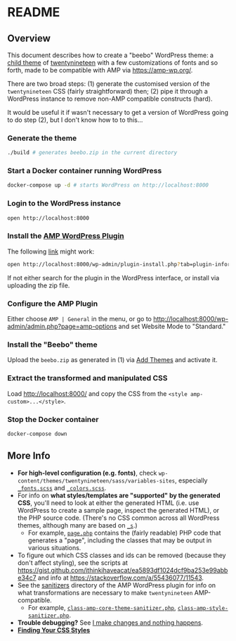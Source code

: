 # README

## Overview

This document describes how to create a "beebo" WordPress theme: a [child
theme](https://developer.wordpress.org/themes/advanced-topics/child-themes/) of
[twentynineteen](https://wordpress.org/themes/twentynineteen/) with a few
customizations of fonts and so forth, made to be compatible with AMP via
<https://amp-wp.org/>.

There are two broad steps: (1) generate the customised version of the
`twentynineteen` CSS (fairly straightforward) then; (2) pipe it through a
WordPress instance to remove non-AMP compatible constructs (hard).

It would be useful it if wasn't necessary to get a version of WordPress going to
do step (2), but I don't know how to to this...

### Generate the theme

```sh
./build # generates beebo.zip in the current directory
```

### Start a Docker container running WordPress

```sh
docker-compose up -d # starts WordPress on http://localhost:8000
```

### Login to the WordPress instance

```sh
open http://localhost:8000
```

### Install the [AMP WordPress Plugin](https://wordpress.org/plugins/amp/)

The following [link](http://localhost:8000/wp-admin/plugin-install.php?tab=plugin-information&plugin=amp&TB_iframe=true&width=600&height=550) might work:

```sh
open http://localhost:8000/wp-admin/plugin-install.php?tab=plugin-information&plugin=amp&TB_iframe=true&width=600&height=550
```

If not either search for the plugin in the WordPress interface, or install via
uploading the zip file.

### Configure the AMP Plugin

Either choose `AMP | General` in the menu, or go to
<http://localhost:8000/wp-admin/admin.php?page=amp-options> and set Website Mode
to "Standard."

### Install the "Beebo" theme

Upload the `beebo.zip` as generated in (1) via [Add
Themes](http://localhost:8000/wp-admin/theme-install.php?browse=featured) and
activate it.

### Extract the transformed and manipulated CSS

Load <http://localhost:8000/> and copy the CSS from the `<style amp-custom>...</style>`.

### Stop the Docker container

```sh
docker-compose down
```

## More Info

* **For high-level configuration (e.g. fonts)**, check
  `wp-content/themes/twentynineteen/sass/variables-sites`, especially
  [`_fonts.scss`](https://github.com/WordPress/WordPress/blob/master/wp-content/themes/twentynineteen/sass/variables-site/_fonts.scss)
  and
  [`_colors.scss`](https://github.com/WordPress/WordPress/blob/master/wp-content/themes/twentynineteen/sass/variables-site/_colors.scss).
* For info on **what styles/templates are "supported" by the generated CSS**,
  you'll need to look at either the generated HTML (i.e. use WordPress to
  create a sample page, inspect the generated HTML), or the PHP source code. (There's no CSS common across all WordPress themes, although many are based on [`_s`](https://github.com/automattic/_s).)
  * For example,
  [`page.php`](https://github.com/WordPress/WordPress/blob/master/wp-content/themes/twentynineteen/page.php)
  contains the (fairly readable) PHP code that generates a "page", including
  the classes that may be output in various situations.
* To figure out which CSS classes and ids can be removed (because they don't
  affect styling), see the scripts at
  <https://gist.github.com/ithinkihaveacat/ea5893df1024dcf9ba253e99abbe34c7> and info at <https://stackoverflow.com/a/55436077/11543>.
* See the
  [sanitizers](https://github.com/ampproject/amp-wp/blob/develop/includes/sanitizers/)
  directory of the AMP WordPress plugin for info on what transformations are
  necessary to make `twentynineteen` AMP-compatible.
  * For example, [`class-amp-core-theme-sanitizer.php`](https://github.com/ampproject/amp-wp/blob/develop/includes/sanitizers/class-amp-core-theme-sanitizer.php), [`class-amp-style-sanitizer.php`](https://github.com/ampproject/amp-wp/blob/develop/includes/sanitizers/class-amp-style-sanitizer.php).
* **Trouble debugging?** See [I make changes and nothing happens](https://wordpress.org/support/article/i-make-changes-and-nothing-happens/).
* **[Finding Your CSS Styles](https://codex.wordpress.org/Finding_Your_CSS_Styles)**
